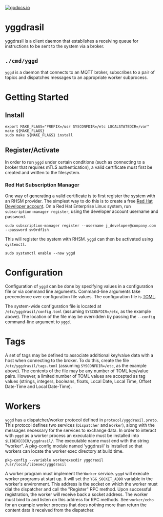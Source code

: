 [![godocs.io](https://godocs.io/github.com/RedHatInsights/yggdrasil?status.svg)](https://godocs.io/github.com/RedHatInsights/yggdrasil)

# yggdrasil

yggdrasil is a client daemon that establishes a receiving queue for instructions
to be sent to the system via a broker.

## `./cmd/yggd`

`yggd` is a daemon that connects to an MQTT broker, subscribes to a pair of
topics and dispatches messages to an appropriate worker subprocess.

# Getting Started

## Install

```
export MAKE_FLAGS="PREFIX=/usr SYSCONFDIR=/etc LOCALSTATEDIR=/var"
make ${MAKE_FLAGS}
sudo make ${MAKE_FLAGS} install
```

## Register/Activate

In order to run `yggd` under certain conditions (such as connecting to a broker
that requires mTLS authentication), a valid certificate must first be created and
written to the filesystem. 

### Red Hat Subscription Manager

One way of generating a valid certificate is to first register the system with
an RHSM provider. The simplest way to do this is to create a free [Red Hat
Developer account](https://developers.redhat.com/register). On a Red Hat
Enterprise Linux system, run `subscription-manager register`, using the
developer account username and password.

```
sudo subscription-manager register --username j_developer@company.com --password sw0rdf1sh
```

This will register the system with RHSM. `yggd` can then be activated using
`systemctl`.

```
sudo systemctl enable --now yggd
```

# Configuration

Configuration of `yggd` can be done by specifying values in a configuration file
or via command line arguments. Command-line arguments take precendence over
configuration file values. The configuration file is [TOML](https://toml.io).

The system-wide configuration file is located at `/etc/yggdrasil/config.toml` 
(assuming `SYSCONFDIR=/etc`, as the example above). The location of the file may
be overridden by passing the `--config` command-line argument to `yggd`.

# Tags

A set of tags may be defined to associate additional key/value data with a host
when connecting to the broker. To do this, create the file
`/etc/yggdrasil/tags.toml` (assuming `SYSCONFDIR=/etc`, as the example above).
The contents of the file may be any number of TOML key/value pairs. However, a
limited number of TOML values are accepted as tag values (strings, integers,
booleans, floats, Local Date, Local Time, Offset Date-Time and Local Date-Time).

# Workers

`yggd` has a dispatcher/worker protocol defined in `protocol/yggdrasil.proto`.
This protocol defines two services (`Dispatcher` and `Worker`), along with the
messages necessary for the services to exchange data. In order to interact with
`yggd` as a worker process an executable must be installed into
`$LIBEXECDIR/yggdrasil/`. The executable name must end with the string "worker".
A pkg-config module named 'yggdrasil' is installed so that workers can locate
the worker exec directory at build time.

```
pkg-config --variable workerexecdir yggdrasil
/usr/local/libexec/yggdrasil
```

A worker program must implement the `Worker` service.  `yggd` will execute
worker programs at start up. It will set the `YGG_SOCKET_ADDR` variable in the
worker's environment. This address is the socket on which the worker must dial
the dispatcher and call the "Register" RPC method. Upon successful registration,
the worker will receive back a socket address. The worker must bind to and
listen on this address for RPC methods. See `worker/echo` for an example worker
process that does nothing more than return the content data it received from the
dispatcher.

